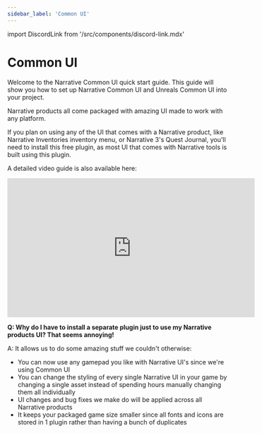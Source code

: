 ```yaml
---
sidebar_label: 'Common UI'
---
```


import DiscordLink from '/src/components/discord-link.mdx'

# Common UI

Welcome to the Narrative Common UI quick start guide. This guide will show you how to set up Narrative Common UI and Unreals Common UI into your project.

Narrative products all come packaged with amazing UI made to work with any platform. 

If you plan on using any of the UI that comes with a Narrative product, like Narrative Inventories inventory menu, or Narrative 3's Quest Journal, you'll need to install this free plugin, as most UI that comes with Narrative tools is built using this plugin.

A detailed video guide is also available here:

<iframe width="560" height="315" src="https://www.youtube.com/embed/_wrT_ovprTA?si=OP7KBHlfO5aT2LaR" title="YouTube video player" frameborder="0" allow="accelerometer; autoplay; clipboard-write; encrypted-media; gyroscope; picture-in-picture; web-share" referrerpolicy="strict-origin-when-cross-origin" allowfullscreen></iframe>

**Q: Why do I have to install a separate plugin just to use my Narrative products UI? That seems annoying!**

A: It allows us to do some amazing stuff we couldn't otherwise:

- You can now use any gamepad you like with Narrative UI's since we're using Common UI
- You can change the styling of every single Narrative UI in your game by changing a single asset instead of spending hours manually changing them all individually
- UI changes and bug fixes we make do will be applied across all Narrative products
- It keeps your packaged game size smaller since all fonts and icons are stored in 1 plugin rather than having a bunch of duplicates

<DiscordLink></DiscordLink>